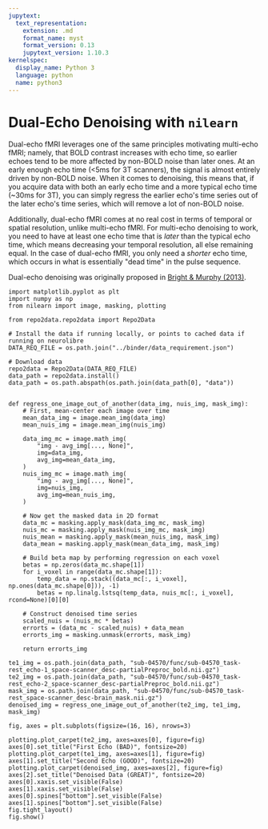 ```yaml
---
jupytext:
  text_representation:
    extension: .md
    format_name: myst
    format_version: 0.13
    jupytext_version: 1.10.3
kernelspec:
  display_name: Python 3
  language: python
  name: python3
---
```


# Dual-Echo Denoising with `nilearn`

Dual-echo fMRI leverages one of the same principles motivating multi-echo fMRI; namely, that BOLD contrast increases with echo time, so earlier echoes tend to be more affected by non-BOLD noise than later ones. At an early enough echo time (<5ms for 3T scanners), the signal is almost entirely driven by non-BOLD noise. When it comes to denoising, this means that, if you acquire data with both an early echo time and a more typical echo time (~30ms for 3T), you can simply regress the earlier echo's time series out of the later echo's time series, which will remove a lot of non-BOLD noise.

Additionally, dual-echo fMRI comes at no real cost in terms of temporal or spatial resolution, unlike multi-echo fMRI. For multi-echo denoising to work, you need to have at least one echo time that is _later_ than the typical echo time, which means decreasing your temporal resolution, all else remaining equal. In the case of dual-echo fMRI, you only need a _shorter_ echo time, which occurs in what is essentially "dead time" in the pulse sequence.

Dual-echo denoising was originally proposed in [Bright & Murphy (2013)](https://dx.doi.org/10.1016%2Fj.neuroimage.2012.09.043).


```{code-cell} ipython3
import matplotlib.pyplot as plt
import numpy as np
from nilearn import image, masking, plotting

from repo2data.repo2data import Repo2Data

# Install the data if running locally, or points to cached data if running on neurolibre
DATA_REQ_FILE = os.path.join("../binder/data_requirement.json")

# Download data
repo2data = Repo2Data(DATA_REQ_FILE)
data_path = repo2data.install()
data_path = os.path.abspath(os.path.join(data_path[0], "data"))


def regress_one_image_out_of_another(data_img, nuis_img, mask_img):
    # First, mean-center each image over time
    mean_data_img = image.mean_img(data_img)
    mean_nuis_img = image.mean_img(nuis_img)

    data_img_mc = image.math_img(
        "img - avg_img[..., None]",
        img=data_img,
        avg_img=mean_data_img,
    )
    nuis_img_mc = image.math_img(
        "img - avg_img[..., None]",
        img=nuis_img,
        avg_img=mean_nuis_img,
    )

    # Now get the masked data in 2D format
    data_mc = masking.apply_mask(data_img_mc, mask_img)
    nuis_mc = masking.apply_mask(nuis_img_mc, mask_img)
    nuis_mean = masking.apply_mask(mean_nuis_img, mask_img)
    data_mean = masking.apply_mask(mean_data_img, mask_img)

    # Build beta map by performing regression on each voxel
    betas = np.zeros(data_mc.shape[1])
    for i_voxel in range(data_mc.shape[1]):
        temp_data = np.stack((data_mc[:, i_voxel], np.ones(data_mc.shape[0])), -1)
        betas = np.linalg.lstsq(temp_data, nuis_mc[:, i_voxel], rcond=None)[0][0]

    # Construct denoised time series
    scaled_nuis = (nuis_mc * betas)
    errorts = (data_mc - scaled_nuis) + data_mean
    errorts_img = masking.unmask(errorts, mask_img)

    return errorts_img
```

```{code-cell} ipython3
te1_img = os.path.join(data_path, "sub-04570/func/sub-04570_task-rest_echo-1_space-scanner_desc-partialPreproc_bold.nii.gz")
te2_img = os.path.join(data_path, "sub-04570/func/sub-04570_task-rest_echo-2_space-scanner_desc-partialPreproc_bold.nii.gz")
mask_img = os.path.join(data_path, "sub-04570/func/sub-04570_task-rest_space-scanner_desc-brain_mask.nii.gz")
denoised_img = regress_one_image_out_of_another(te2_img, te1_img, mask_img)
```


```{code-cell} ipython3
fig, axes = plt.subplots(figsize=(16, 16), nrows=3)

plotting.plot_carpet(te2_img, axes=axes[0], figure=fig)
axes[0].set_title("First Echo (BAD)", fontsize=20)
plotting.plot_carpet(te1_img, axes=axes[1], figure=fig)
axes[1].set_title("Second Echo (GOOD)", fontsize=20)
plotting.plot_carpet(denoised_img, axes=axes[2], figure=fig)
axes[2].set_title("Denoised Data (GREAT)", fontsize=20)
axes[0].xaxis.set_visible(False)
axes[1].xaxis.set_visible(False)
axes[0].spines["bottom"].set_visible(False)
axes[1].spines["bottom"].set_visible(False)
fig.tight_layout()
fig.show()
```
